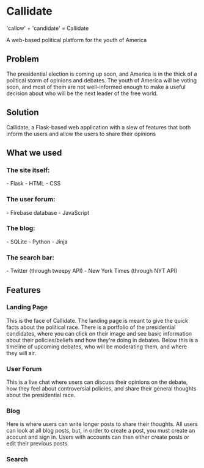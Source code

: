 <h1>Callidate</h1>
<p>'callow' + 'candidate' = Callidate</p>
<p>A web-based political platform for the youth of America</p>

<h2>Problem</h2>
<p>The presidential election is coming up soon, and America is in the thick of a political storm of opinions and debates. The youth of America will be voting soon, and most of them are not well-informed enough to make a useful decision about who will be the next leader of the free world.</p>

<h2>Solution</h2>
<p>Callidate, a Flask-based web application with a slew of features that both inform the users and allow the users to share their opinions</p>

<h2>What we used</h2>
<h3>The site itself:</h3>
- Flask
- HTML
- CSS
<h3>The user forum:</h3>
- Firebase database
- JavaScript
<h3>The blog:</h3>
- SQLite
- Python
- Jinja
<h3>The search bar:</h3>
- Twitter (through tweepy API)
- New York Times (through NYT API)

<h2>Features</h2>
<h3>Landing Page</h3>
<p>This is the face of Callidate. The landing page is meant to give the quick facts about the political race. There is a portfolio of the presidential candidates, where you can click on their image and see basic information about their policies/beliefs and how they're doing in debates. Below this is a timeline of upcoming debates, who will be moderating them, and where they will air.</p>
<h3>User Forum</h3>
<p>This is a live chat where users can discuss their opinions on the debate, how they feel about controversial policies, and share their general thoughts about the presidential race.</p>
<h3>Blog</h3>
<p>Here is where users can write longer posts to share their thoughts. All users can look at all blog posts, but, in order to create a post, you must create an acocunt and sign in. Users with accounts can then either create posts or edit their previous posts.</p>
<h3>Search</h3>
